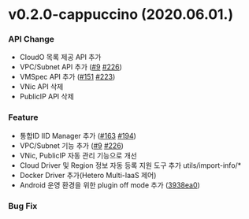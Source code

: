 
# v0.2.0-cappuccino (2020.06.01.)
### API Change
- CloudO 목록 제공 API 추가
- VPC/Subnet API 추가 ([#9](https://github.com/cloud-barista/cb-spider/pull/9) [#226](https://github.com/cloud-barista/cb-spider/pull/226))
- VMSpec API 추가 ([#151](https://github.com/cloud-barista/cb-spider/pull/151) [#223](https://github.com/cloud-barista/cb-spider/pull/223))
- VNic API 삭제
- PublicIP API 삭제

### Feature
- 통합ID IID Manager 추가 ([#163](https://github.com/cloud-barista/cb-spider/pull/163) [#194](https://github.com/cloud-barista/cb-spider/pull/194))  
- VPC/Subnet 기능 추가  ([#9](https://github.com/cloud-barista/cb-spider/pull/9) [#226](https://github.com/cloud-barista/cb-spider/pull/226)) 
- VNic, PublicIP 자동 관리 기능으로 개선
- Cloud Driver 및 Region 정보 자동 등록 지원 도구 추가 utils/import-info/*
- Docker Driver 추가(Hetero Multi-IaaS 제어)
- Android 운영 환경을 위한 plugin off mode 추가 ([3938ea0](https://github.com/cloud-barista/cb-spider/commit/3938ea0c70e69664a62eb3cee6611cfbf26ea4ea))  

### Bug Fix
